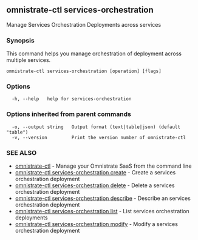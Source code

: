 ## omnistrate-ctl services-orchestration

Manage Services Orchestration Deployments across services

### Synopsis

This command helps you manage orchestration of deployment across multiple services.

```
omnistrate-ctl services-orchestration [operation] [flags]
```

### Options

```
  -h, --help   help for services-orchestration
```

### Options inherited from parent commands

```
  -o, --output string   Output format (text|table|json) (default "table")
  -v, --version         Print the version number of omnistrate-ctl
```

### SEE ALSO

- [omnistrate-ctl](omnistrate-ctl.md) - Manage your Omnistrate SaaS from the command line
- [omnistrate-ctl services-orchestration create](omnistrate-ctl_services-orchestration_create.md) - Create a services orchestration deployment
- [omnistrate-ctl services-orchestration delete](omnistrate-ctl_services-orchestration_delete.md) - Delete a services orchestration deployment
- [omnistrate-ctl services-orchestration describe](omnistrate-ctl_services-orchestration_describe.md) - Describe an services orchestration deployment
- [omnistrate-ctl services-orchestration list](omnistrate-ctl_services-orchestration_list.md) - List services orchestration deployments
- [omnistrate-ctl services-orchestration modify](omnistrate-ctl_services-orchestration_modify.md) - Modify a services orchestration deployment
